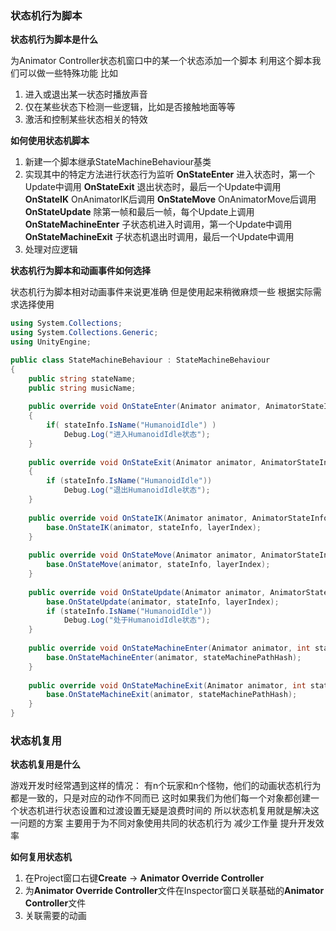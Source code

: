 ### 状态机行为脚本

**状态机行为脚本是什么**

为Animator Controller状态机窗口中的某一个状态添加一个脚本
利用这个脚本我们可以做一些特殊功能
比如
1. 进入或退出某一状态时播放声音
2. 仅在某些状态下检测一些逻辑，比如是否接触地面等等
3. 激活和控制某些状态相关的特效


**如何使用状态机脚本**

1. 新建一个脚本继承StateMachineBehaviour基类
2. 实现其中的特定方法进行状态行为监听
	  **OnStateEnter**    进入状态时，第一个Update中调用
	  **OnStateExit**     退出状态时，最后一个Update中调用
	  **OnStateIK**       OnAnimatorIK后调用
	  **OnStateMove**     OnAnimatorMove后调用
	  **OnStateUpdate**   除第一帧和最后一帧，每个Update上调用
	  **OnStateMachineEnter**     子状态机进入时调用，第一个Update中调用
	  **OnStateMachineExit**      子状态机退出时调用，最后一个Update中调用
3. 处理对应逻辑


**状态机行为脚本和动画事件如何选择**

状态机行为脚本相对动画事件来说更准确
但是使用起来稍微麻烦一些
根据实际需求选择使用


```c#
using System.Collections;
using System.Collections.Generic;
using UnityEngine;

public class StateMachineBehaviour : StateMachineBehaviour
{
    public string stateName;
    public string musicName;
    
    public override void OnStateEnter(Animator animator, AnimatorStateInfo stateInfo, int layerIndex)
    {
        if( stateInfo.IsName("HumanoidIdle") )
            Debug.Log("进入HumanoidIdle状态");
    }
    
    public override void OnStateExit(Animator animator, AnimatorStateInfo stateInfo, int layerIndex)
    {
        if (stateInfo.IsName("HumanoidIdle"))
            Debug.Log("退出HumanoidIdle状态");
    }
    
    public override void OnStateIK(Animator animator, AnimatorStateInfo stateInfo, int layerIndex){
        base.OnStateIK(animator, stateInfo, layerIndex);
    }
    
    public override void OnStateMove(Animator animator, AnimatorStateInfo stateInfo, int layerIndex){
        base.OnStateMove(animator, stateInfo, layerIndex);
    }
    
    public override void OnStateUpdate(Animator animator, AnimatorStateInfo stateInfo, int layerIndex){
        base.OnStateUpdate(animator, stateInfo, layerIndex);
        if (stateInfo.IsName("HumanoidIdle"))
            Debug.Log("处于HumanoidIdle状态");
    }
    
    public override void OnStateMachineEnter(Animator animator, int stateMachinePathHash){
        base.OnStateMachineEnter(animator, stateMachinePathHash);
    }
    
    public override void OnStateMachineExit(Animator animator, int stateMachinePathHash){
        base.OnStateMachineExit(animator, stateMachinePathHash);
    }
}
```

### 状态机复用

**状态机复用是什么**

游戏开发时经常遇到这样的情况：
有n个玩家和n个怪物，他们的动画状态机行为都是一致的，只是对应的动作不同而已
这时如果我们为他们每一个对象都创建一个状态机进行状态设置和过渡设置无疑是浪费时间的
所以状态机复用就是解决这一问题的方案
主要用于为不同对象使用共同的状态机行为
减少工作量 提升开发效率

**如何复用状态机**

1. 在Project窗口右键**Create** -> **Animator Override Controller**
2. 为**Animator Override Controller**文件在Inspector窗口关联基础的**Animator Controller**文件
3. 关联需要的动画